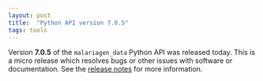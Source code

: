 ```yaml
---
layout: post
title:  "Python API version 7.0.5"
tags: tools
---
```


Version <strong>7.0.5</strong> of the `malariagen_data` Python API was
released today. This is a micro release which resolves bugs or other
issues with software or documentation. See the [release
notes](https://github.com/malariagen/malariagen-data-python/releases/tag/v7.0.5)
for more information.
